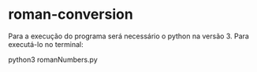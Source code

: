 # roman-conversion

Para a execução do programa será necessário o python na versão 3.
Para executá-lo no terminal:

python3 romanNumbers.py
